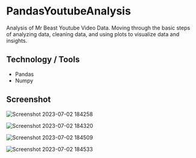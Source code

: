 # PandasYoutubeAnalysis

Analysis of Mr Beast Youtube Video Data. Moving through the basic steps of analyzing data, cleaning data, and using plots to visualize data and insights.

## Technology / Tools
- Pandas
- Numpy

## Screenshot

![Screenshot 2023-07-02 184258](https://github.com/GerardRosario/PandasYoutubeAnalysis/assets/55461102/c8db2c75-6bf4-43bb-9535-413a8645ba09)

![Screenshot 2023-07-02 184320](https://github.com/GerardRosario/PandasYoutubeAnalysis/assets/55461102/eedb41c9-9b7c-4157-93f8-d3db0b8ecb64)

![Screenshot 2023-07-02 184509](https://github.com/GerardRosario/PandasYoutubeAnalysis/assets/55461102/42ab3110-7ad1-433f-8153-fd35f50c2eda)

![Screenshot 2023-07-02 184533](https://github.com/GerardRosario/PandasYoutubeAnalysis/assets/55461102/200476d7-2099-4fa3-8321-f5206bf36dfd)

